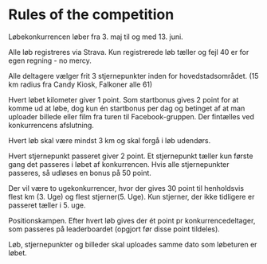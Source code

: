 # Rules of the competition

Løbekonkurrencen løber fra 3. maj til og med 13. juni. 

Alle løb registreres via Strava. Kun registrerede løb tæller og fejl 40 er for egen regning - no mercy.

Alle deltagere vælger frit 3 stjernepunkter inden for hovedstadsområdet. (15 km radius fra Candy Kiosk, Falkoner alle 61)

Hvert løbet kilometer giver 1 point. Som startbonus gives 2 point for at komme ud at løbe, dog kun én startbonus per dag og betinget af at man uploader billede eller film fra turen til Facebook-gruppen. Der fintælles ved konkurrencens afslutning.

Hvert løb skal være mindst 3 km og skal forgå i løb udendørs. 

Hvert stjernepunkt passeret giver 2 point. Et stjernepunkt tæller kun første gang det passeres i løbet af konkurrencen. Hvis alle stjernepunkter passeres, så udløses en bonus på 50 point.

Der vil være to ugekonkurrencer, hvor der gives 30 point til henholdsvis flest km (3. Uge) og flest stjerner(5. Uge). Kun stjerner, der ikke tidligere er passeret tæller i 5. uge. 

Positionskampen. Efter hvert løb gives der ét point pr konkurrencedeltager, som passeres på leaderboardet (opgjort før disse point tildeles). 

Løb, stjernepunkter og billeder skal uploades samme dato som løbeturen er løbet.


